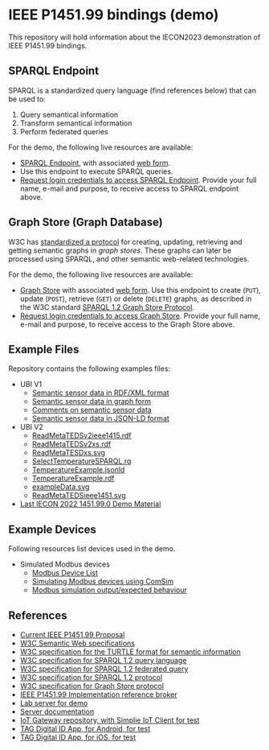 IEEE P1451.99 bindings (demo)
===============================

This repository will hold information about the IECON2023 demonstration of IEEE P1451.99 bindings.

SPARQL Endpoint
-----------------

SPARQL is a standardized query language (find references below) that can be used to:

1. Query semantical information
2. Transform semantical information
3. Perform federated queries

For the demo, the following live resources are available:

* [SPARQL Endpoint](https://lab.tagroot.io/sparql), with associated [web form](https://lab.tagroot.io/Sparql.md). 
* Use this endpoint to execute SPARQL queries.
* [Request login credentials to access SPARQL Endpoint](https://lab.tagroot.io/Feedback.md). Provide your full name, e-mail and purpose, to receive access to SPARQL endpoint above.

Graph Store (Graph Database)
--------------------------------

W3C has [standardized a protocol](https://www.w3.org/TR/sparql12-graph-store-protocol/) for 
creating, updating, retrieving and getting semantic graphs in *graph stores*. These graphs
can later be processed using SPARQL, and other semantic web-related technologies.

For the demo, the following live resources are available:

* [Graph Store](https://lab.tagroot.io/rdf-graph-store) with associated [web form](https://lab.tagroot.io/GraphStore.md). 
Use this endpoint to create (`PUT`), update (`POST`), retrieve (`GET`) or delete (`DELETE`) graphs, as described in the W3C
standard [SPARQL 1.2 Graph Store Protocol](https://www.w3.org/TR/sparql12-graph-store-protocol/).
* [Request login credentials to access Graph Store](https://lab.tagroot.io/Feedback.md). 
Provide your full name, e-mail and purpose, to receive access to the Graph Store above.

Example Files
---------------

Repository contains the following examples files:

* UBI V1
	* [Semantic sensor data in RDF/XML format](UBI/V1/ReadTEDSExample.rdf)
	* [Semantic sensor data in graph form](UBI/V1/ReadTEDSExample.png)
	* [Comments on semantic sensor data](UBI/V1/CommentsOnRDF.md)
	* [Semantic sensor data in JSON-LD format](UBI/V1/ReadTEDSExample.jsonld)
* UBI V2
	* [ReadMetaTEDSv2ieee1415.rdf](UBI/V2/ReadMetaTEDSv2ieee1415.rdf)
	* [ReadMetaTEDSv2xs.rdf](UBI/V2/ReadMetaTEDSv2xs.rdf)
	* [ReadMetaTESDxs.svg](UBI/V2/ReadMetaTESDxs.svg)
	* [SelectTemperatureSPARQL.rq](UBI/V2/SelectTemperatureSPARQL.rq)
	* [TemperatureExample.jsonld](UBI/V2/TemperatureExample.jsonld)
	* [TemperatureExample.rdf](UBI/V2/TemperatureExample.rdf)
	* [exampleData.svg](UBI/V2/exampleData.svg)
	* [ReadMetaTEDSieee1451.svg](UBI/V2/ReadMetaTEDSieee1451.svg)
* [Last IECON 2022 1451.99.0 Demo Material](dot99_0/README.md)

Example Devices
------------------

Following resources list devices used in the demo.

* Simulated Modbus devices
	* [Modbus Device List](ModbusDevices.md)
	* [Simulating Modbus devices using ComSim](https://lab.tagroot.io/Community/Post/Simulating_Modbus_devices_using_ComSim)
	* [Modbus simulation output/expected behaviour](https://lab.tagroot.io/Reports/ModBusDeviceControl.md)

References
-------------

* [Current IEEE P1451.99 Proposal](https://gitlab.com/IEEE-SA/XMPPI/IoT)
* [W3C Semantic Web specifications](https://www.w3.org/TR/?tag=data)
* [W3C specification for the TURTLE format for semantic information](https://www.w3.org/TR/rdf12-turtle/)
* [W3C specification for SPARQL 1.2 query language](https://www.w3.org/TR/sparql12-query/)
* [W3C specification for SPARQL 1.2 federated query](https://www.w3.org/TR/sparql12-federated-query/)
* [W3C specification for SPARQL 1.2 protocol](https://www.w3.org/TR/sparql12-protocol/)
* [W3C specification for Graph Store protocol](https://www.w3.org/TR/sparql12-graph-store-protocol/)
* [IEEE P1451.99 Implementation reference broker](https://cybercity.online/)
* [Lab server for demo](https://lab.tagroot.io/)
* [Server documentation](https://lab.tagroot.io/Documentation/Index.md)
* [IoT Gateway repository, with Simplie IoT Client for test](https://github.com/PeterWaher/IoTGateway)
* [TAG Digital ID App, for Android, for test](https://play.google.com/store/apps/details?id=com.tag.IdApp)
* [TAG Digital ID App, for iOS, for test](https://apps.apple.com/tr/app/trust-anchor-id/id1580610247)